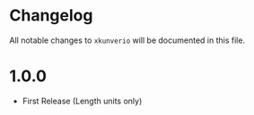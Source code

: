# Changelog

All notable changes to `xkunverio` will be documented in this file.

# 1.0.0
- First Release (Length units only)
